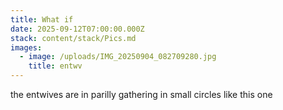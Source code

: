 ```yaml
---
title: What if
date: 2025-09-12T07:00:00.000Z
stack: content/stack/Pics.md
images:
  - image: /uploads/IMG_20250904_082709280.jpg
    title: entwv
---
```


the entwives are in parilly gathering in small circles like this one
